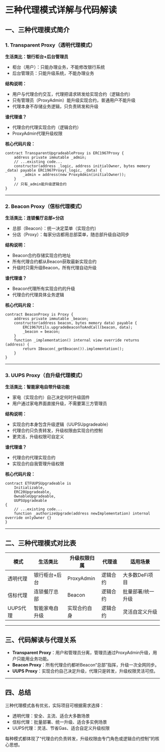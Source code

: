# 三种代理模式详解与代码解读

## 一、三种代理模式简介

### 1. Transparent Proxy（透明代理模式）

**生活类比：银行柜台+后台管理员**
- 柜台（用户）：只能办理业务，不能修改银行系统
- 后台管理员：只能升级系统，不能办理业务

**结构说明：**
- 用户与代理合约交互，代理把请求转发给实现合约（逻辑合约）
- 只有管理员（ProxyAdmin）能升级实现合约，普通用户不能升级
- 代理本身不存储业务逻辑，只负责转发和升级

**谁代理谁？**
- 代理合约代理实现合约（逻辑合约）
- ProxyAdmin代理升级权限

**核心代码片段：**
```solidity
contract TransparentUpgradeableProxy is ERC1967Proxy {
    address private immutable _admin;
    // ...existing code...
    constructor(address _logic, address initialOwner, bytes memory _data) payable ERC1967Proxy(_logic, _data) {
        _admin = address(new ProxyAdmin(initialOwner));
    }
    // 只有_admin能升级逻辑合约
}
```

---

### 2. Beacon Proxy（信标代理模式）

**生活类比：连锁餐厅总部+分店**
- 总部（Beacon）：统一决定菜单（实现合约）
- 分店（Proxy）：每家分店都用总部菜单，随总部升级自动同步

**结构说明：**
- Beacon合约存储实现合约地址
- 所有代理合约都从Beacon获取最新实现合约
- 升级时只需升级Beacon，所有代理自动升级

**谁代理谁？**
- Beacon代理所有实现合约的升级
- 代理合约代理具体业务逻辑

**核心代码片段：**
```solidity
contract BeaconProxy is Proxy {
    address private immutable _beacon;
    constructor(address beacon, bytes memory data) payable {
        ERC1967Utils.upgradeBeaconToAndCall(beacon, data);
        _beacon = beacon;
    }
    function _implementation() internal view override returns (address) {
        return IBeacon(_getBeacon()).implementation();
    }
}
```

---

### 3. UUPS Proxy（自升级代理模式）

**生活类比：智能家电自带升级功能**
- 家电（实现合约）自己决定何时升级固件
- 用户通过家电界面直接升级，不需要第三方管理员

**结构说明：**
- 实现合约本身包含升级逻辑（UUPSUpgradeable）
- 代理合约只负责转发，升级权限由实现合约控制
- 更灵活，升级权限可自定义

**谁代理谁？**
- 代理合约代理实现合约
- 实现合约自我管理升级权限

**核心代码片段：**
```solidity
contract ETFUUPSUpgradeable is
    Initializable,
    ERC20Upgradeable,
    OwnableUpgradeable,
    UUPSUpgradeable
{
    // ...existing code...
    function _authorizeUpgrade(address newImplementation) internal override onlyOwner {}
}
```

---

## 二、三种代理模式对比表

| 模式         | 生活类比         | 升级权限归属      | 代理谁         | 适用场景           |
|--------------|------------------|-------------------|----------------|--------------------|
| 透明代理     | 银行柜台+后台    | ProxyAdmin        | 逻辑合约       | 大多数DeFi项目     |
| 信标代理     | 连锁餐厅总部     | Beacon            | 逻辑合约       | 批量部署/统一升级  |
| UUPS代理     | 智能家电自升级   | 实现合约自身      | 逻辑合约       | 灵活自定义升级     |

---

## 三、代码解读与代理关系

- **Transparent Proxy**：用户和管理员分离，管理员通过ProxyAdmin升级，用户只能用业务功能。
- **Beacon Proxy**：所有代理合约都听Beacon“总部”指挥，升级一次全网同步。
- **UUPS Proxy**：实现合约自己决定升级，代理只是转发，升级权限灵活可控。

---

## 四、总结

三种代理模式各有优劣，实际项目可根据需求选择：
- 透明代理：安全、主流、适合大多数场景
- 信标代理：批量部署、统一升级、适合多实例场景
- UUPS代理：灵活、节省Gas、适合自定义升级权限

每种模式都体现了“代理合约负责转发，升级权限由专门角色或逻辑合约控制”的核心思想。
